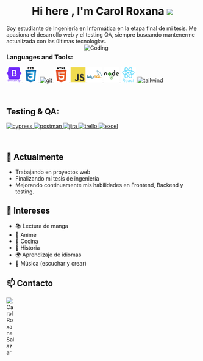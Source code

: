 <h1 align="center"><b>Hi here , I'm Carol Roxana </b><img src="https://media.giphy.com/media/hvRJCLFzcasrR4ia7z/giphy.gif" width="35"></h1>
<!--
**CarolRoxana/CarolRoxana** is a ✨ _special_ ✨ repository because its `README.md` (this file) appears on your GitHub profile.
-->
Soy estudiante de Ingeniería en Informática en la etapa final de mi tesis. Me apasiona el desarrollo web y el testing QA, siempre buscando mantenerme actualizada con las últimas tecnologías.
<img align="right" alt="Coding" width="300" src="https://cdn.dribbble.com/users/1277312/screenshots/14733298/media/39b1045e593737587dd60e42c8422d1f.gif" >
<br>

<h3 align="left">Languages and Tools:</h3>
<p align="left"> <a href="https://getbootstrap.com" target="_blank" rel="noreferrer"> <img src="https://raw.githubusercontent.com/devicons/devicon/master/icons/bootstrap/bootstrap-plain-wordmark.svg" alt="bootstrap" width="40" height="40"/>  <a href="https://www.w3schools.com/css/" target="_blank" rel="noreferrer"> <img src="https://raw.githubusercontent.com/devicons/devicon/master/icons/css3/css3-original-wordmark.svg" alt="css3" width="40" height="40"/> </a> <a href="https://git-scm.com/" target="_blank" rel="noreferrer"> <img src="https://www.vectorlogo.zone/logos/git-scm/git-scm-icon.svg" alt="git" width="40" height="40"/> </a> <a href="https://www.w3.org/html/" target="_blank" rel="noreferrer"> <img src="https://raw.githubusercontent.com/devicons/devicon/master/icons/html5/html5-original-wordmark.svg" alt="html5" width="40" height="40"/> </a> <a href="https://developer.mozilla.org/en-US/docs/Web/JavaScript" target="_blank" rel="noreferrer"> <img src="https://raw.githubusercontent.com/devicons/devicon/master/icons/javascript/javascript-original.svg" alt="javascript" width="40" height="40"/> </a>  </a> <a href="https://www.mysql.com/" target="_blank" rel="noreferrer"> <img src="https://raw.githubusercontent.com/devicons/devicon/master/icons/mysql/mysql-original-wordmark.svg" alt="mysql" width="40" height="40"/> </a> <a href="https://nodejs.org" target="_blank" rel="noreferrer"> <img src="https://raw.githubusercontent.com/devicons/devicon/master/icons/nodejs/nodejs-original-wordmark.svg" alt="nodejs" width="40" height="40"/> </a> <a href="https://reactjs.org/" target="_blank" rel="noreferrer"> <img src="https://raw.githubusercontent.com/devicons/devicon/master/icons/react/react-original-wordmark.svg" alt="react" width="40" height="40"/> </a> <a href="https://tailwindcss.com/" target="_blank" rel="noreferrer"> <img src="https://www.vectorlogo.zone/logos/tailwindcss/tailwindcss-icon.svg" alt="tailwind" width="40" height="40"/> </a> </p><br>

<h2 align="left">Testing & QA:</h2>

<p align="left"> <a href="https://www.cypress.io/" target="_blank" rel="noneferrer"><img src="https://www.svgrepo.com/show/353630/cypress.svg" alt="cypress" width="40" height="40" /> </a>
<a href="https://www.postman.com/" target="_blank" rel="noneferrer"><img src="https://www.svgrepo.com/show/354202/postman-icon.svg" alt="postman" width="40" height="40" /> </a>
<a href="https://www.atlassian.com/software/jira" target="_blank" rel="noneferrer"><img src="https://www.svgrepo.com/show/353935/jira.svg" alt="jira" width="40" height="40" /> </a>
<a href="https://trello.com/es" target="_blank" rel="noneferrer"><img src="https://www.svgrepo.com/show/475688/trello-color.svg" alt="trello" width="40" height="40" /> </a>
<a href="https://www.microsoft.com/es-es/microsoft-365/excel" target="_blank" rel="noneferrer"><img src="https://www.svgrepo.com/show/373589/excel.svg" alt="excel" width="40" height="40" /> </a></p><br>

## 🌱 Actualmente
- Trabajando en proyectos web
- Finalizando mi tesis de ingeniería
- Mejorando continuamente mis habilidades en Frontend, Backend y testing. 

## 🎯 Intereses
- 📚 Lectura de manga
- 🎥 Anime
- 🍳 Cocina
- 📖 Historia
- 🌍 Aprendizaje de idiomas
- 🎵 Música (escuchar y crear)

## 📫 Contacto
<a href="https://www.linkedin.com/in/roxana-carol-salazar-6a1645141/">
  <img align="left" alt="Carol Roxana Salazar" width="22px" src="https://www.svgrepo.com/show/448234/linkedin.svg" />
</a>



